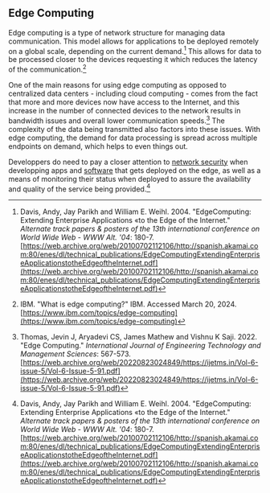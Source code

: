 ## Edge Computing

Edge computing is a type of network structure for managing data communication. This model allows for applications to be deployed remotely on a global scale, depending on the current demand.[^DavisJ-EdgeComp] This allows for data to be processed closer to the devices requesting it which reduces the latency of the communication.[^IBM-EdgeComp]

One of the main reasons for using edge computing as opposed to centralized data centers - including cloud computing - comes from the fact that more and more devices now have access to the Internet, and this increase in the number of connected devices to the network results in bandwidth issues and overall lower communication speeds.[^ThomasJ-EdgeComp] The complexity of the data being transmitted also factors into these issues. With edge computing, the demand for data processing is spread across multiple endpoints on demand, which helps to even things out.

Developpers do need to pay a closer attention to [network security](#networksecurity.md) when developping apps and [software](#software.md) that gets deployed on the edge, as well as a means of monitoring their status when deployed to assure the availability and quality of the service being provided.[^DavisJ-EdgeComp]

[^DavisJ-EdgeComp]: Davis, Andy, Jay Parikh and William E. Weihl. 2004. "EdgeComputing: Extending Enterprise Applications «to the Edge of the Internet." *Alternate track papers & posters of the 13th international conference on World Wide Web - WWW Alt. '04*: 180-7. [https://web.archive.org/web/20100702112106/http://spanish.akamai.com:80/enes/dl/technical_publications/EdgeComputingExtendingEnterpriseApplicationstotheEdgeoftheInternet.pdf](https://web.archive.org/web/20100702112106/http://spanish.akamai.com:80/enes/dl/technical_publications/EdgeComputingExtendingEnterpriseApplicationstotheEdgeoftheInternet.pdf)

[^IBM-EdgeComp]: IBM. "What is edge computing?" IBM. Accessed March 20, 2024. [https://www.ibm.com/topics/edge-computing](https://www.ibm.com/topics/edge-computing)

[^ThomasJ-EdgeComp]: Thomas, Jevin J, Aryadevi CS, James Mathew and Vishnu K Saji. 2022. "Edge Computing." *International Journal of Engineering Technology and Management Sciences*: 567-573. [https://web.archive.org/web/20220823024849/https://ijetms.in/Vol-6-issue-5/Vol-6-Issue-5-91.pdf](https://web.archive.org/web/20220823024849/https://ijetms.in/Vol-6-issue-5/Vol-6-Issue-5-91.pdf)